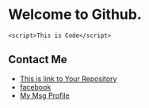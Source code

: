 # Welcome to Github.

 ```
 <script>This is Code</script>
 ```
 Contact Me
 -----------
 * [This is link to Your Repository](https://github.com/sonuhaste/preetam)
 * [facebook](https://addyourlinkhere.com)
 * [My Msg Profile](https:msginc.ml)
